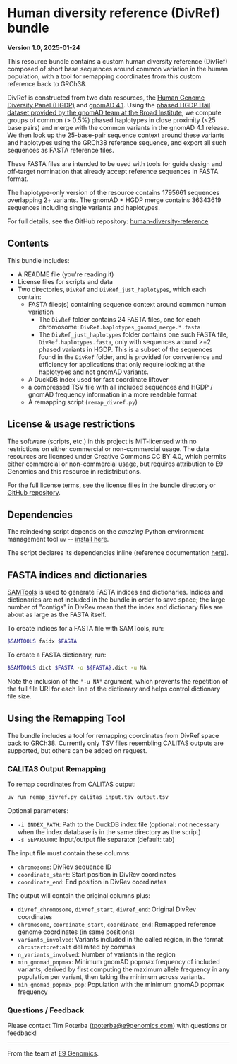 # Human diversity reference (DivRef) bundle

**Version 1.0, 2025-01-24**

This resource bundle contains a custom human diversity reference (DivRef) composed of short base sequences around common variation in the
human population, with a tool for remapping coordinates from this custom reference back to GRCh38.

DivRef is constructed from two data resources, the 
[Human Genome Diversity Panel (HGDP)](https://www.internationalgenome.org/data) and [gnomAD 4.1](https://gnomad.broadinstitute.org/news/2024-04-gnomad-v4-1/).
Using the [phased HGDP Hail dataset provided by the gnomAD team at the Broad Institute](https://gnomad.broadinstitute.org/downloads), we compute groups of common (> 0.5%) phased haplotypes in close 
proximity (<25 base pairs) and merge with the common variants in the gnomAD 4.1 release. 
We then look up the 25-base-pair sequence context around these variants and haplotypes using the GRCh38 reference
sequence, and export all such sequences as FASTA reference files.

These FASTA files are intended to be used with tools for guide design and off-target nomination that already accept
reference sequences in FASTA format.

The haplotype-only version of the resource contains 1795661 sequences overlapping 2+ variants.
The gnomAD + HGDP merge contains 36343619 sequences including single variants and haplotypes.

For full details, see the GitHub repository: [human-diversity-reference](https://github.com/e9genomics/human-diversity-reference)

## Contents

This bundle includes:

- A README file (you're reading it)
- License files for scripts and data
- Two directories, `DivRef` and `DivRef_just_haplotypes`, which each contain:
  - FASTA files(s) containing sequence context around common human variation
    - The `DivRef` folder contains 24 FASTA files, one for each chromosome: `DivRef.haplotypes_gnomad_merge.*.fasta`
    - The `DivRef_just_haplotypes` folder contains one such FASTA file, `DivRef.haplotypes.fasta`, only with sequences 
      around >=2 phased variants in HGDP. This is a subset of the sequences found in the `DivRef` folder, and is
      provided for convenience and efficiency for applications that only require looking at the haplotypes and not
      gnomAD variants.
  - A DuckDB index used for fast coordinate liftover
  - a compressed TSV file with all included sequences and HGDP / gnomAD frequency information in a more readable format
  - A remapping script (`remap_divref.py`)

## License & usage restrictions

The software (scripts, etc.) in this project is MIT-licensed with no restrictions on either commercial or non-commercial usage.
The data resources are licensed under Creative Commons CC BY 4.0, which permits either commercial or non-commercial usage, but requires attribution to E9 Genomics and this resource in redistributions.

For the full license terms, see the license files in the bundle directory or [GitHub repository]().

## Dependencies

The reindexing script depends on the *amazing* Python environment management tool `uv`  -- [install here](https://docs.astral.sh/uv/).

The script declares its dependencies inline (reference documentation [here](https://docs.astral.sh/uv/guides/scripts/#declaring-script-dependencies)).

## FASTA indices and dictionaries

[SAMTools](https://www.htslib.org/download/) is used to generate FASTA indices and dictionaries. Indices and dictionaries
are not included in the bundle in order to save space; the large number of "contigs" in DivRev mean that
the index and dictionary files are about as large as the FASTA itself.

To create indices for a FASTA file with SAMTools, run:
```bash
$SAMTOOLS faidx $FASTA
```

To create a FASTA dictionary, run:
```bash
$SAMTOOLS dict $FASTA -o ${FASTA}.dict -u NA
```

Note the inclusion of the `"-u NA"` argument, which prevents the repetition of the full file URI for each line of the
dictionary and helps control dictionary file size.

## Using the Remapping Tool

The bundle includes a tool for remapping coordinates from DivRef space back to GRCh38. Currently only TSV files resembling
CALITAS outputs are supported, but others can be added on request.

### CALITAS Output Remapping

To remap coordinates from CALITAS output:

```bash
uv run remap_divref.py calitas input.tsv output.tsv
```

Optional parameters:

- `-i INDEX_PATH`: Path to the DuckDB index file (optional: not necessary when the index database is in the same directory as the script)
- `-s SEPARATOR`: Input/output file separator (default: tab)

The input file must contain these columns:

- `chromosome`: DivRev sequence ID
- `coordinate_start`: Start position in DivRev coordinates
- `coordinate_end`: End position in DivRev coordinates

The output will contain the original columns plus:

- `divref_chromosome`, `divref_start`, `divref_end`: Original DivRev coordinates
- `chromosome`, `coordinate_start`, `coordinate_end`: Remapped reference genome coordinates (in same positions)
- `variants_involved`: Variants included in the called region, in the format `chr:start:ref:alt` delimited by commas
- `n_variants_involved`: Number of variants in the region
- `min_gnomad_popmax`: Minimum gnomAD popmax frequency of included variants, derived by first computing the maximum
  allele frequency in any population per variant, then taking the minimum across variants.
- `min_gnomad_popmax_pop`: Population with the minimum gnomAD popmax frequency


### Questions / Feedback

Please contact Tim Poterba (tpoterba@e9genomics.com) with questions or feedback!

---

From the team at [E9 Genomics](https://e9genomics.com/).
